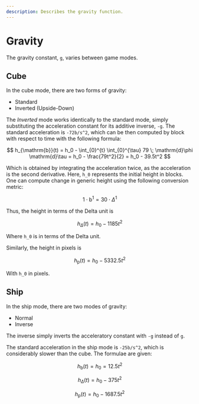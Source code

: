 ```yaml
---
description: Describes the gravity function.
---
```


# Gravity

The gravity constant, `g`, varies between game modes.

## Cube

In the cube mode, there are two forms of gravity:

* Standard
* Inverted (Upside-Down)

The _Inverted_ mode works identically to the standard mode, simply substituting the acceleration constant for its additive inverse, `-g`. The standard acceleration is `-72b/s^2`, which can be then computed by block with respect to time with the following formula:

$$
h_{\mathrm{b}}(t) = h_0 - \int_{0}^{t} \int_{0}^{\tau} 79 \; \mathrm{d}\phi \mathrm{d}\tau = h_0 - \frac{79t^2}{2} = h_0 - 39.5t^2
$$

Which is obtained by integrating the acceleration twice, as the acceleration is the second derivative. Here, `h_0` represents the initial height in blocks. One can compute change in generic height using the following conversion metric:

$$
1\cdot \mathrm{b}^1 = 30\cdot \Delta^1
$$

Thus, the height in terms of the Delta unit is

$$
h_\Delta(t) = h_0 - 1185t^2
$$



Where `h_0` is in terms of the Delta unit.

Similarly, the height in pixels is

$$
h_{\mathrm{p}}(t)=h_0 - 5332.5t^2
$$

With `h_0` in pixels.

## Ship

In the ship mode, there are two modes of gravity:

* Normal
* Inverse

The inverse simply inverts the acceleratory constant with `-g` instead of `g`.

The standard acceleration in the ship mode is `-25b/s^2`, which is considerably slower than the cube. The formulae are given:

$$
h_{\mathrm{b}}(t) = h_0 = 12.5t^2
$$

$$
h_{\Delta}(t) = h_0 - 375t^2
$$

$$
h_{\mathrm{p}}(t) = h_0 - 1687.5t^2
$$

